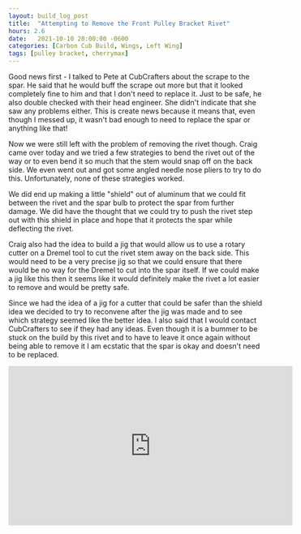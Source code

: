 ```yaml
---
layout: build_log_post
title:  "Attempting to Remove the Front Pulley Bracket Rivet"
hours: 2.6
date:   2021-10-10 20:00:00 -0600
categories: [Carbon Cub Build, Wings, Left Wing]
tags: [pulley bracket, cherrymax]
---
```


Good news first - I talked to Pete at CubCrafters about the scrape to the spar. He said that he would buff the scrape out more but that it looked completely fine to him and that I don't need to replace it. Just to be safe, he also double checked with their head engineer. She didn't indicate that she saw any problems either. This is create news because it means that, even though I messed up, it wasn't bad enough to need to replace the spar or anything like that!

Now we were still left with the problem of removing the rivet though. Craig came over today and we tried a few strategies to bend the rivet out of the way or to even bend it so much that the stem would snap off on the back side. We even went out and got some angled needle nose pliers to try to do this. Unfortunately, none of these strategies worked.

We did end up making a little "shield" out of aluminum that we could fit between the rivet and the spar bulb to protect the spar from further damage. We did have the thought that we could try to push the rivet step out with this shield in place and hope that it protects the spar while deflecting the rivet.

Craig also had the idea to build a jig that would allow us to use a rotary cutter on a Dremel tool to cut the rivet stem away on the back side. This would need to be a very precise jig so that we could ensure that there would be no way for the Dremel to cut into the spar itself. If we could make a jig like this then it seems like it would definitely make the rivet a lot easier to remove and would be pretty safe.

Since we had the idea of a jig for a cutter that could be safer than the shield idea we decided to try to reconvene after the jig was made and to see which strategy seemed like the better idea. I also said that I would contact CubCrafters to see if they had any ideas. Even though it is a bummer to be stuck on the build by this rivet and to have to leave it once again without being able to remove it I am ecstatic that the spar is okay and doesn't need to be replaced.

<iframe width="560" height="315" src="https://www.youtube.com/embed/4TZfyoYDrc8" title="YouTube video player" frameborder="0" allow="accelerometer; autoplay; clipboard-write; encrypted-media; gyroscope; picture-in-picture" allowfullscreen></iframe>